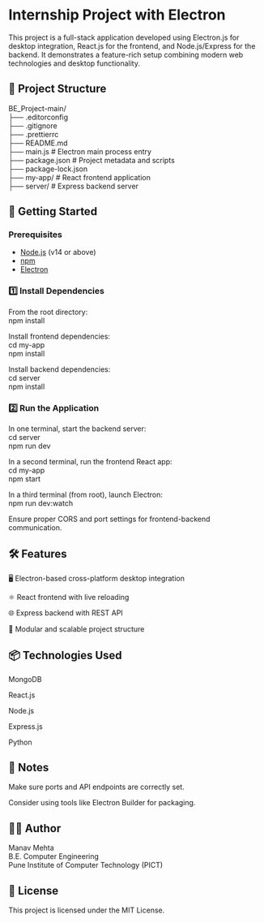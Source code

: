 # Internship Project with Electron

This project is a full-stack application developed using Electron.js for desktop integration, React.js for the frontend, and Node.js/Express for the backend. It demonstrates a feature-rich setup combining modern web technologies and desktop functionality.

## 📁 Project Structure

BE_Project-main/ <br>
├── .editorconfig <br>
├── .gitignore <br>
├── .prettierrc <br>
├── README.md <br>
├── main.js # Electron main process entry <br>
├── package.json # Project metadata and scripts <br>
├── package-lock.json <br>
├── my-app/ # React frontend application <br>
├── server/ # Express backend server

## 🚀 Getting Started

### Prerequisites

- [Node.js](https://nodejs.org/) (v14 or above)
- [npm](https://www.npmjs.com/)
- [Electron](https://www.electronjs.org/)

### 1️⃣ Install Dependencies

From the root directory: <br>
npm install

Install frontend dependencies: <br>
cd my-app <br>
npm install

Install backend dependencies: <br>
cd server <br>
npm install

### 2️⃣ Run the Application
In one terminal, start the backend server: <br>
cd server <br>
npm run dev

In a second terminal, run the frontend React app: <br>
cd my-app <br>
npm start

In a third terminal (from root), launch Electron: <br>
npm run dev:watch

Ensure proper CORS and port settings for frontend-backend communication.


## 🛠 Features
🖥 Electron-based cross-platform desktop integration

⚛️ React frontend with live reloading

🌐 Express backend with REST API

🎯 Modular and scalable project structure

## 📦 Technologies Used
MongoDB

React.js

Node.js

Express.js

Python

## 📌 Notes
Make sure ports and API endpoints are correctly set.

Consider using tools like Electron Builder for packaging.

## 👨‍💻 Author
Manav Mehta <br>
B.E. Computer Engineering <br>
Pune Institute of Computer Technology (PICT)

## 📃 License
This project is licensed under the MIT License.
